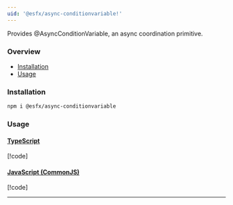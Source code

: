 ```yaml
---
uid: '@esfx/async-conditionvariable!'
---
```


Provides @AsyncConditionVariable, an async coordination primitive.

### Overview

* [Installation](#installation)
* [Usage](#usage)

### Installation

```sh
npm i @esfx/async-conditionvariable
```

### Usage

#### [TypeScript](#tab/ts)
[!code[](../examples/usage.ts#usage)]

#### [JavaScript (CommonJS)](#tab/js)
[!code[](../examples/usage.js#usage)]

***
